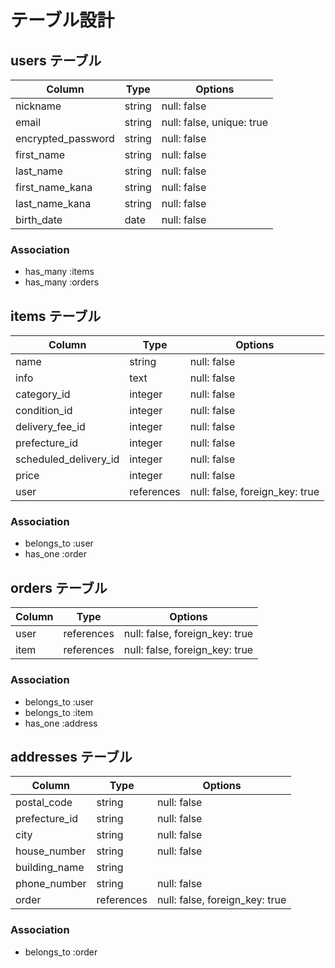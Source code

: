 # テーブル設計

## users テーブル

| Column                 | Type       | Options                   |
| ---------------------- | ---------- | ------------------------- |
| nickname               | string     | null: false               |
| email                  | string     | null: false, unique: true |
| encrypted_password     | string     | null: false               |
| first_name             | string     | null: false               |
| last_name              | string     | null: false               |
| first_name_kana        | string     | null: false               |
| last_name_kana         | string     | null: false               |
| birth_date             | date       | null: false               |

### Association

- has_many :items
- has_many :orders

## items テーブル

| Column                      | Type          | Options                        |
| --------------------------- | ------------- | ------------------------------ |
| name                        | string        | null: false                    |
| info                        |  text         | null: false                    |
| category_id                 | integer       | null: false                    |
| condition_id                | integer       | null: false                    |
| delivery_fee_id             | integer       | null: false                    |
| prefecture_id               | integer       | null: false                    |
| scheduled_delivery_id       | integer       | null: false                    |
| price                       | integer       | null: false                    |
| user                        | references    | null: false, foreign_key: true |

### Association

- belongs_to :user
- has_one :order

## orders テーブル

| Column    | Type       | Options                        |
| --------- | ---------- | ------------------------------ |
| user      | references | null: false, foreign_key: true |
| item      | references | null: false, foreign_key: true |

### Association

- belongs_to :user
- belongs_to :item
- has_one :address

## addresses テーブル

| Column               | Type       | Options                        |
| -------------------- | ---------- | ------------------------------ |
| postal_code          | string     | null: false                    |
| prefecture_id        | string     | null: false                    |
| city                 | string     | null: false                    |
| house_number         | string     | null: false                    |
| building_name        | string     |                                |
| phone_number         | string     | null: false                    |
| order                | references | null: false, foreign_key: true |

### Association 

- belongs_to :order